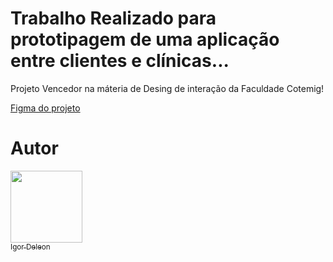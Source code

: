 # Trabalho Realizado para prototipagem de uma aplicação entre clientes e clínicas...
Projeto Vencedor na máteria de Desing de interação da Faculdade Cotemig!



[Figma do projeto](https://www.figma.com/file/UjwrB9AlwKqRkwOyVvlSK6/Prototipo_SPRINT%233-(Patricia)?node-id=0%3A1)

# Autor

[<img src="https://avatars.githubusercontent.com/u/96500247?v=4" width=115><br><sub>Igor Deleon</sub>](https://github.com/ziguuh)
